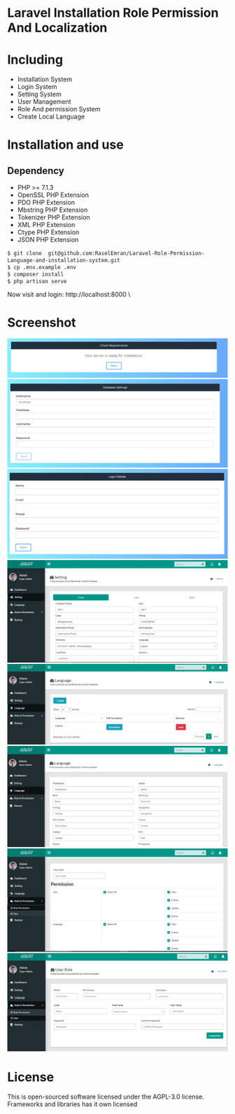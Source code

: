 # Laravel Installation Role Permission And Localization
# Including
- Installation System
- Login System
- Setting System
- User Management
- Role And permission System
- Create Local Language

# Installation and use

## Dependency
- PHP >= 7.1.3
- OpenSSL PHP Extension
- PDO PHP Extension
- Mbstring PHP Extension
- Tokenizer PHP Extension
- XML PHP Extension
- Ctype PHP Extension
- JSON PHP Extension

```
$ git clone  git@github.com:RaselEmran/Laravel-Role-Permission-Language-and-installation-system.git
$ cp .env.example .env
$ composer install
$ php artisan serve
```
Now visit and login: http://localhost:8000 \

# Screenshot
<img src="./screnshot/pg.PNG" >
<img src="./screnshot/ph1.PNG" >
<img src="./screnshot/ppp.PNG" >
<img src="./screnshot/Capture.PNG" >
<img src="./screnshot/Capture1.PNG" >
<img src="./screnshot/Capture2.PNG" >
<img src="./screnshot/Capture3.PNG" >
<img src="./screnshot/Capture4.PNG" >



# License

This is open-sourced software licensed under the AGPL-3.0 license. Frameworks and libraries has it own licensed